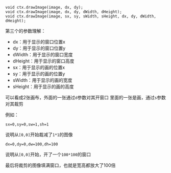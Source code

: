 ```
void ctx.drawImage(image, dx, dy);
void ctx.drawImage(image, dx, dy, dWidth, dHeight);
void ctx.drawImage(image, sx, sy, sWidth, sHeight, dx, dy, dWidth, dHeight);
```

第三个的参数理解：
* dx：用于显示的窗口位置x
* dy：用于显示的窗口位置y
* dWidth：用于显示的窗口宽度
* dHeight：用于显示的窗口高度
* sx：用于显示的画的位置x
* sy：用于显示的画的位置y
* sWidth：用于显示的画的宽度
* sHeight：用于显示的画的高度

可以看成2张画布，外面的一张通过`d`参数对其开窗口
里面的一张是画，通过`s`参数对其裁剪

例如：

`sx=0,sy=0,sw=1,sh=1`

说明从`[0,0]`开始裁减了`1*1`的图像

`dx=0,dy=0,dw=100,dh=100`

说明从`[0,0]`开始，开了一个`100*100`的窗口

最后将裁剪的图像填满窗口，也就是宽高都放大了100倍